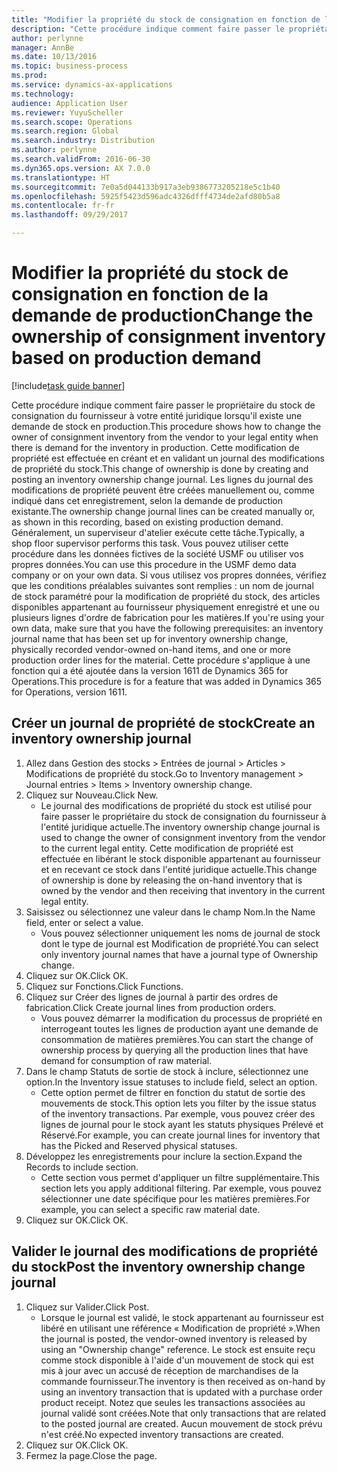 ```yaml
---
title: "Modifier la propriété du stock de consignation en fonction de la demande de production"
description: "Cette procédure indique comment faire passer le propriétaire du stock de consignation du fournisseur à votre entité juridique lorsqu'il existe une demande de stock en production."
author: perlynne
manager: AnnBe
ms.date: 10/13/2016
ms.topic: business-process
ms.prod: 
ms.service: dynamics-ax-applications
ms.technology: 
audience: Application User
ms.reviewer: YuyuScheller
ms.search.scope: Operations
ms.search.region: Global
ms.search.industry: Distribution
ms.author: perlynne
ms.search.validFrom: 2016-06-30
ms.dyn365.ops.version: AX 7.0.0
ms.translationtype: HT
ms.sourcegitcommit: 7e0a5d044133b917a3eb9386773205218e5c1b40
ms.openlocfilehash: 5925f5423d596adc4326dfff4734de2afd80b5a8
ms.contentlocale: fr-fr
ms.lasthandoff: 09/29/2017

---
```

# <a name="change-the-ownership-of-consignment-inventory-based-on-production-demand"></a><span data-ttu-id="9d011-103">Modifier la propriété du stock de consignation en fonction de la demande de production</span><span class="sxs-lookup"><span data-stu-id="9d011-103">Change the ownership of consignment inventory based on production demand</span></span>

[!include[task guide banner](../../includes/task-guide-banner.md)]

<span data-ttu-id="9d011-104">Cette procédure indique comment faire passer le propriétaire du stock de consignation du fournisseur à votre entité juridique lorsqu'il existe une demande de stock en production.</span><span class="sxs-lookup"><span data-stu-id="9d011-104">This procedure shows how to change the owner of consignment inventory from the vendor to your legal entity when there is demand for the inventory in production.</span></span> <span data-ttu-id="9d011-105">Cette modification de propriété est effectuée en créant et en validant un journal des modifications de propriété du stock.</span><span class="sxs-lookup"><span data-stu-id="9d011-105">This change of ownership is done by creating and posting an inventory ownership change journal.</span></span> <span data-ttu-id="9d011-106">Les lignes du journal des modifications de propriété peuvent être créées manuellement ou, comme indiqué dans cet enregistrement, selon la demande de production existante.</span><span class="sxs-lookup"><span data-stu-id="9d011-106">The ownership change journal lines can be created manually or, as shown in this recording, based on existing production demand.</span></span> <span data-ttu-id="9d011-107">Généralement, un superviseur d'atelier exécute cette tâche.</span><span class="sxs-lookup"><span data-stu-id="9d011-107">Typically, a shop floor supervisor performs this task.</span></span> <span data-ttu-id="9d011-108">Vous pouvez utiliser cette procédure dans les données fictives de la société USMF ou utiliser vos propres données.</span><span class="sxs-lookup"><span data-stu-id="9d011-108">You can use this procedure in the USMF demo data company or on your own data.</span></span> <span data-ttu-id="9d011-109">Si vous utilisez vos propres données, vérifiez que les conditions préalables suivantes sont remplies : un nom de journal de stock paramétré pour la modification de propriété du stock, des articles disponibles appartenant au fournisseur physiquement enregistré et une ou plusieurs lignes d'ordre de fabrication pour les matières.</span><span class="sxs-lookup"><span data-stu-id="9d011-109">If you're using your own data, make sure that you have the following prerequisites: an inventory journal name that has been set up for inventory ownership change, physically recorded vendor-owned on-hand items, and one or more production order lines for the material.</span></span> <span data-ttu-id="9d011-110">Cette procédure s'applique à une fonction qui a été ajoutée dans la version 1611 de Dynamics 365 for Operations.</span><span class="sxs-lookup"><span data-stu-id="9d011-110">This procedure is for a feature that was added in Dynamics 365 for Operations, version 1611.</span></span>


## <a name="create-an-inventory-ownership-journal"></a><span data-ttu-id="9d011-111">Créer un journal de propriété de stock</span><span class="sxs-lookup"><span data-stu-id="9d011-111">Create an inventory ownership journal</span></span>
1. <span data-ttu-id="9d011-112">Allez dans Gestion des stocks > Entrées de journal > Articles > Modifications de propriété du stock.</span><span class="sxs-lookup"><span data-stu-id="9d011-112">Go to Inventory management > Journal entries > Items > Inventory ownership change.</span></span>
2. <span data-ttu-id="9d011-113">Cliquez sur Nouveau.</span><span class="sxs-lookup"><span data-stu-id="9d011-113">Click New.</span></span>
    * <span data-ttu-id="9d011-114">Le journal des modifications de propriété du stock est utilisé pour faire passer le propriétaire du stock de consignation du fournisseur à l'entité juridique actuelle.</span><span class="sxs-lookup"><span data-stu-id="9d011-114">The inventory ownership change journal is used to change the owner of consignment inventory from the vendor to the current legal entity.</span></span> <span data-ttu-id="9d011-115">Cette modification de propriété est effectuée en libérant le stock disponible appartenant au fournisseur et en recevant ce stock dans l'entité juridique actuelle.</span><span class="sxs-lookup"><span data-stu-id="9d011-115">This change of ownership is done by releasing the on-hand inventory that is owned by the vendor and then receiving that inventory in the current legal entity.</span></span>  
3. <span data-ttu-id="9d011-116">Saisissez ou sélectionnez une valeur dans le champ Nom.</span><span class="sxs-lookup"><span data-stu-id="9d011-116">In the Name field, enter or select a value.</span></span>
    * <span data-ttu-id="9d011-117">Vous pouvez sélectionner uniquement les noms de journal de stock dont le type de journal est Modification de propriété.</span><span class="sxs-lookup"><span data-stu-id="9d011-117">You can select only inventory journal names that have a journal type of Ownership change.</span></span>  
4. <span data-ttu-id="9d011-118">Cliquez sur OK.</span><span class="sxs-lookup"><span data-stu-id="9d011-118">Click OK.</span></span>
5. <span data-ttu-id="9d011-119">Cliquez sur Fonctions.</span><span class="sxs-lookup"><span data-stu-id="9d011-119">Click Functions.</span></span>
6. <span data-ttu-id="9d011-120">Cliquez sur Créer des lignes de journal à partir des ordres de fabrication.</span><span class="sxs-lookup"><span data-stu-id="9d011-120">Click Create journal lines from production orders.</span></span>
    * <span data-ttu-id="9d011-121">Vous pouvez démarrer la modification du processus de propriété en interrogeant toutes les lignes de production ayant une demande de consommation de matières premières.</span><span class="sxs-lookup"><span data-stu-id="9d011-121">You can start the change of ownership process by querying all the production lines that have demand for consumption of raw material.</span></span>  
7. <span data-ttu-id="9d011-122">Dans le champ Statuts de sortie de stock à inclure, sélectionnez une option.</span><span class="sxs-lookup"><span data-stu-id="9d011-122">In the Inventory issue statuses to include field, select an option.</span></span>
    * <span data-ttu-id="9d011-123">Cette option permet de filtrer en fonction du statut de sortie des mouvements de stock.</span><span class="sxs-lookup"><span data-stu-id="9d011-123">This option lets you filter by the issue status of the inventory transactions.</span></span> <span data-ttu-id="9d011-124">Par exemple, vous pouvez créer des lignes de journal pour le stock ayant les statuts physiques Prélevé et Réservé.</span><span class="sxs-lookup"><span data-stu-id="9d011-124">For example, you can create journal lines for inventory that has the Picked and Reserved physical statuses.</span></span>  
8. <span data-ttu-id="9d011-125">Développez les enregistrements pour inclure la section.</span><span class="sxs-lookup"><span data-stu-id="9d011-125">Expand the Records to include section.</span></span>
    * <span data-ttu-id="9d011-126">Cette section vous permet d'appliquer un filtre supplémentaire.</span><span class="sxs-lookup"><span data-stu-id="9d011-126">This section lets you apply additional filtering.</span></span> <span data-ttu-id="9d011-127">Par exemple, vous pouvez sélectionner une date spécifique pour les matières premières.</span><span class="sxs-lookup"><span data-stu-id="9d011-127">For example, you can select a specific raw material date.</span></span>  
9. <span data-ttu-id="9d011-128">Cliquez sur OK.</span><span class="sxs-lookup"><span data-stu-id="9d011-128">Click OK.</span></span>

## <a name="post-the-inventory-ownership-change-journal"></a><span data-ttu-id="9d011-129">Valider le journal des modifications de propriété du stock</span><span class="sxs-lookup"><span data-stu-id="9d011-129">Post the inventory ownership change journal</span></span>
1. <span data-ttu-id="9d011-130">Cliquez sur Valider.</span><span class="sxs-lookup"><span data-stu-id="9d011-130">Click Post.</span></span>
    * <span data-ttu-id="9d011-131">Lorsque le journal est validé, le stock appartenant au fournisseur est libéré en utilisant une référence « Modification de propriété ».</span><span class="sxs-lookup"><span data-stu-id="9d011-131">When the journal is posted, the vendor-owned inventory is released by using an "Ownership change" reference.</span></span> <span data-ttu-id="9d011-132">Le stock est ensuite reçu comme stock disponible à l'aide d'un mouvement de stock qui est mis à jour avec un accusé de réception de marchandises de la commande fournisseur.</span><span class="sxs-lookup"><span data-stu-id="9d011-132">The inventory is then received as on-hand by using an inventory transaction that is updated with a purchase order product receipt.</span></span> <span data-ttu-id="9d011-133">Notez que seules les transactions associées au journal validé sont créées.</span><span class="sxs-lookup"><span data-stu-id="9d011-133">Note that only transactions that are related to the posted journal are created.</span></span> <span data-ttu-id="9d011-134">Aucun mouvement de stock prévu n'est créé.</span><span class="sxs-lookup"><span data-stu-id="9d011-134">No expected inventory transactions are created.</span></span>  
2. <span data-ttu-id="9d011-135">Cliquez sur OK.</span><span class="sxs-lookup"><span data-stu-id="9d011-135">Click OK.</span></span>
3. <span data-ttu-id="9d011-136">Fermez la page.</span><span class="sxs-lookup"><span data-stu-id="9d011-136">Close the page.</span></span>

